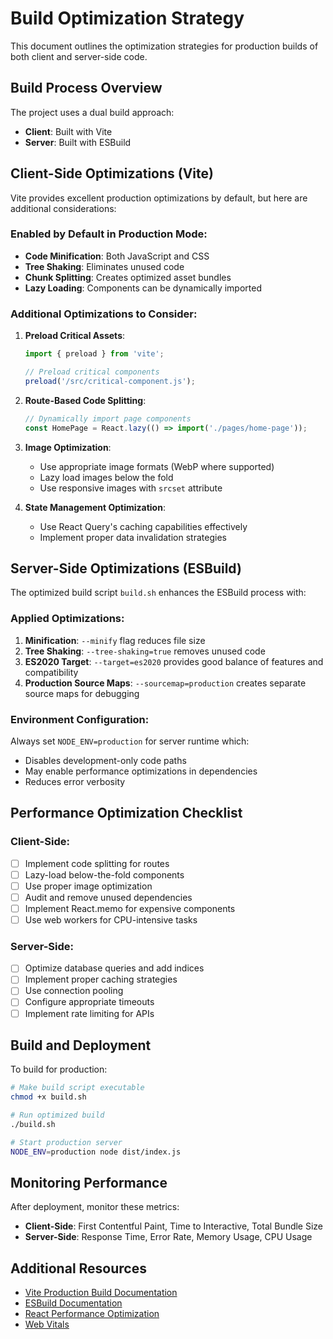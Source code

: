 # Build Optimization Strategy

This document outlines the optimization strategies for production builds of both client and server-side code.

## Build Process Overview

The project uses a dual build approach:
- **Client**: Built with Vite
- **Server**: Built with ESBuild

## Client-Side Optimizations (Vite)

Vite provides excellent production optimizations by default, but here are additional considerations:

### Enabled by Default in Production Mode:
- **Code Minification**: Both JavaScript and CSS
- **Tree Shaking**: Eliminates unused code
- **Chunk Splitting**: Creates optimized asset bundles
- **Lazy Loading**: Components can be dynamically imported

### Additional Optimizations to Consider:

1. **Preload Critical Assets**:
   ```jsx
   import { preload } from 'vite';
   
   // Preload critical components
   preload('/src/critical-component.js');
   ```

2. **Route-Based Code Splitting**:
   ```jsx
   // Dynamically import page components
   const HomePage = React.lazy(() => import('./pages/home-page'));
   ```

3. **Image Optimization**:
   - Use appropriate image formats (WebP where supported)
   - Lazy load images below the fold
   - Use responsive images with `srcset` attribute

4. **State Management Optimization**:
   - Use React Query's caching capabilities effectively
   - Implement proper data invalidation strategies

## Server-Side Optimizations (ESBuild)

The optimized build script `build.sh` enhances the ESBuild process with:

### Applied Optimizations:

1. **Minification**: `--minify` flag reduces file size
2. **Tree Shaking**: `--tree-shaking=true` removes unused code
3. **ES2020 Target**: `--target=es2020` provides good balance of features and compatibility
4. **Production Source Maps**: `--sourcemap=production` creates separate source maps for debugging

### Environment Configuration:

Always set `NODE_ENV=production` for server runtime which:
- Disables development-only code paths
- May enable performance optimizations in dependencies
- Reduces error verbosity

## Performance Optimization Checklist

### Client-Side:
- [ ] Implement code splitting for routes
- [ ] Lazy-load below-the-fold components
- [ ] Use proper image optimization
- [ ] Audit and remove unused dependencies
- [ ] Implement React.memo for expensive components
- [ ] Use web workers for CPU-intensive tasks

### Server-Side:
- [ ] Optimize database queries and add indices
- [ ] Implement proper caching strategies
- [ ] Use connection pooling
- [ ] Configure appropriate timeouts
- [ ] Implement rate limiting for APIs

## Build and Deployment

To build for production:

```bash
# Make build script executable
chmod +x build.sh

# Run optimized build
./build.sh

# Start production server
NODE_ENV=production node dist/index.js
```

## Monitoring Performance

After deployment, monitor these metrics:
- **Client-Side**: First Contentful Paint, Time to Interactive, Total Bundle Size
- **Server-Side**: Response Time, Error Rate, Memory Usage, CPU Usage

## Additional Resources

- [Vite Production Build Documentation](https://vitejs.dev/guide/build.html)
- [ESBuild Documentation](https://esbuild.github.io/)
- [React Performance Optimization](https://reactjs.org/docs/optimizing-performance.html)
- [Web Vitals](https://web.dev/vitals/)